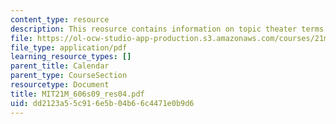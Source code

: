 ```yaml
---
content_type: resource
description: This reosurce contains information on topic theater terms for the stagehand.
file: https://ol-ocw-studio-app-production.s3.amazonaws.com/courses/21m-606-introduction-to-stagecraft-spring-2009/dd2123a55c916e5b04b66c4471e0b9d6_MIT21M_606s09_res04.pdf
file_type: application/pdf
learning_resource_types: []
parent_title: Calendar
parent_type: CourseSection
resourcetype: Document
title: MIT21M_606s09_res04.pdf
uid: dd2123a5-5c91-6e5b-04b6-6c4471e0b9d6
---
```

